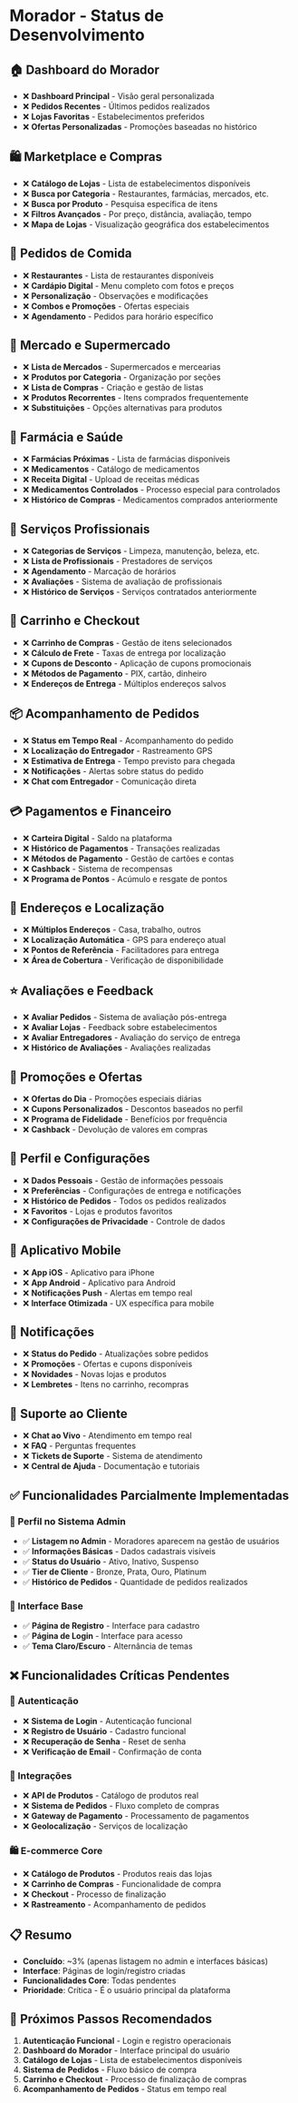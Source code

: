 # Morador - Status de Desenvolvimento

## 🏠 Dashboard do Morador
- ❌ **Dashboard Principal** - Visão geral personalizada
- ❌ **Pedidos Recentes** - Últimos pedidos realizados
- ❌ **Lojas Favoritas** - Estabelecimentos preferidos
- ❌ **Ofertas Personalizadas** - Promoções baseadas no histórico

## 🛍️ Marketplace e Compras
- ❌ **Catálogo de Lojas** - Lista de estabelecimentos disponíveis
- ❌ **Busca por Categoria** - Restaurantes, farmácias, mercados, etc.
- ❌ **Busca por Produto** - Pesquisa específica de itens
- ❌ **Filtros Avançados** - Por preço, distância, avaliação, tempo
- ❌ **Mapa de Lojas** - Visualização geográfica dos estabelecimentos

## 🍕 Pedidos de Comida
- ❌ **Restaurantes** - Lista de restaurantes disponíveis
- ❌ **Cardápio Digital** - Menu completo com fotos e preços
- ❌ **Personalização** - Observações e modificações
- ❌ **Combos e Promoções** - Ofertas especiais
- ❌ **Agendamento** - Pedidos para horário específico

## 🛒 Mercado e Supermercado
- ❌ **Lista de Mercados** - Supermercados e mercearias
- ❌ **Produtos por Categoria** - Organização por seções
- ❌ **Lista de Compras** - Criação e gestão de listas
- ❌ **Produtos Recorrentes** - Itens comprados frequentemente
- ❌ **Substituições** - Opções alternativas para produtos

## 💊 Farmácia e Saúde
- ❌ **Farmácias Próximas** - Lista de farmácias disponíveis
- ❌ **Medicamentos** - Catálogo de medicamentos
- ❌ **Receita Digital** - Upload de receitas médicas
- ❌ **Medicamentos Controlados** - Processo especial para controlados
- ❌ **Histórico de Compras** - Medicamentos comprados anteriormente

## 🔧 Serviços Profissionais
- ❌ **Categorias de Serviços** - Limpeza, manutenção, beleza, etc.
- ❌ **Lista de Profissionais** - Prestadores de serviços
- ❌ **Agendamento** - Marcação de horários
- ❌ **Avaliações** - Sistema de avaliação de profissionais
- ❌ **Histórico de Serviços** - Serviços contratados anteriormente

## 🛒 Carrinho e Checkout
- ❌ **Carrinho de Compras** - Gestão de itens selecionados
- ❌ **Cálculo de Frete** - Taxas de entrega por localização
- ❌ **Cupons de Desconto** - Aplicação de cupons promocionais
- ❌ **Métodos de Pagamento** - PIX, cartão, dinheiro
- ❌ **Endereços de Entrega** - Múltiplos endereços salvos

## 📦 Acompanhamento de Pedidos
- ❌ **Status em Tempo Real** - Acompanhamento do pedido
- ❌ **Localização do Entregador** - Rastreamento GPS
- ❌ **Estimativa de Entrega** - Tempo previsto para chegada
- ❌ **Notificações** - Alertas sobre status do pedido
- ❌ **Chat com Entregador** - Comunicação direta

## 💳 Pagamentos e Financeiro
- ❌ **Carteira Digital** - Saldo na plataforma
- ❌ **Histórico de Pagamentos** - Transações realizadas
- ❌ **Métodos de Pagamento** - Gestão de cartões e contas
- ❌ **Cashback** - Sistema de recompensas
- ❌ **Programa de Pontos** - Acúmulo e resgate de pontos

## 📍 Endereços e Localização
- ❌ **Múltiplos Endereços** - Casa, trabalho, outros
- ❌ **Localização Automática** - GPS para endereço atual
- ❌ **Pontos de Referência** - Facilitadores para entrega
- ❌ **Área de Cobertura** - Verificação de disponibilidade

## ⭐ Avaliações e Feedback
- ❌ **Avaliar Pedidos** - Sistema de avaliação pós-entrega
- ❌ **Avaliar Lojas** - Feedback sobre estabelecimentos
- ❌ **Avaliar Entregadores** - Avaliação do serviço de entrega
- ❌ **Histórico de Avaliações** - Avaliações realizadas

## 🎯 Promoções e Ofertas
- ❌ **Ofertas do Dia** - Promoções especiais diárias
- ❌ **Cupons Personalizados** - Descontos baseados no perfil
- ❌ **Programa de Fidelidade** - Benefícios por frequência
- ❌ **Cashback** - Devolução de valores em compras

## 👤 Perfil e Configurações
- ❌ **Dados Pessoais** - Gestão de informações pessoais
- ❌ **Preferências** - Configurações de entrega e notificações
- ❌ **Histórico de Pedidos** - Todos os pedidos realizados
- ❌ **Favoritos** - Lojas e produtos favoritos
- ❌ **Configurações de Privacidade** - Controle de dados

## 📱 Aplicativo Mobile
- ❌ **App iOS** - Aplicativo para iPhone
- ❌ **App Android** - Aplicativo para Android
- ❌ **Notificações Push** - Alertas em tempo real
- ❌ **Interface Otimizada** - UX específica para mobile

## 🔔 Notificações
- ❌ **Status do Pedido** - Atualizações sobre pedidos
- ❌ **Promoções** - Ofertas e cupons disponíveis
- ❌ **Novidades** - Novas lojas e produtos
- ❌ **Lembretes** - Itens no carrinho, recompras

## 💬 Suporte ao Cliente
- ❌ **Chat ao Vivo** - Atendimento em tempo real
- ❌ **FAQ** - Perguntas frequentes
- ❌ **Tickets de Suporte** - Sistema de atendimento
- ❌ **Central de Ajuda** - Documentação e tutoriais

## ✅ Funcionalidades Parcialmente Implementadas

### 👤 Perfil no Sistema Admin
- ✅ **Listagem no Admin** - Moradores aparecem na gestão de usuários
- ✅ **Informações Básicas** - Dados cadastrais visíveis
- ✅ **Status do Usuário** - Ativo, Inativo, Suspenso
- ✅ **Tier de Cliente** - Bronze, Prata, Ouro, Platinum
- ✅ **Histórico de Pedidos** - Quantidade de pedidos realizados

### 🎨 Interface Base
- ✅ **Página de Registro** - Interface para cadastro
- ✅ **Página de Login** - Interface para acesso
- ✅ **Tema Claro/Escuro** - Alternância de temas

## ❌ Funcionalidades Críticas Pendentes

### 🔐 Autenticação
- ❌ **Sistema de Login** - Autenticação funcional
- ❌ **Registro de Usuário** - Cadastro funcional
- ❌ **Recuperação de Senha** - Reset de senha
- ❌ **Verificação de Email** - Confirmação de conta

### 🔗 Integrações
- ❌ **API de Produtos** - Catálogo de produtos real
- ❌ **Sistema de Pedidos** - Fluxo completo de compras
- ❌ **Gateway de Pagamento** - Processamento de pagamentos
- ❌ **Geolocalização** - Serviços de localização

### 🛍️ E-commerce Core
- ❌ **Catálogo de Produtos** - Produtos reais das lojas
- ❌ **Carrinho de Compras** - Funcionalidade de compra
- ❌ **Checkout** - Processo de finalização
- ❌ **Rastreamento** - Acompanhamento de pedidos

## 📋 Resumo
- **Concluído**: ~3% (apenas listagem no admin e interfaces básicas)
- **Interface**: Páginas de login/registro criadas
- **Funcionalidades Core**: Todas pendentes
- **Prioridade**: Crítica - É o usuário principal da plataforma

## 🚀 Próximos Passos Recomendados
1. **Autenticação Funcional** - Login e registro operacionais
2. **Dashboard do Morador** - Interface principal do usuário
3. **Catálogo de Lojas** - Lista de estabelecimentos disponíveis
4. **Sistema de Pedidos** - Fluxo básico de compra
5. **Carrinho e Checkout** - Processo de finalização de compras
6. **Acompanhamento de Pedidos** - Status em tempo real